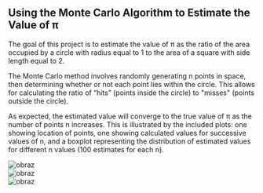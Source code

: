 ## Using the Monte Carlo Algorithm to Estimate the Value of π

The goal of this project is to estimate the value of π as the ratio of the area occupied by a circle with radius equal to 1 to the area of a square with side length equal to 2.

The Monte Carlo method involves randomly generating n points in space, then determining whether or not each point lies within the circle. This allows for calculating the ratio of “hits” (points inside the circle) to "misses" (points outside the circle).

As expected, the estimated value will converge to the true value of π as the number of points n increases. 
This is illustrated by the included plots: one showing location of points, one showing calculated values for successive values of n, and a boxplot representing the distribution of estimated values for different n values (100 estimates for each n).
<br>

![obraz](https://github.com/user-attachments/assets/85c4872b-0617-4be3-bc7d-5007a998307f)<br>
![obraz](https://github.com/user-attachments/assets/2a75f112-54bd-4874-8125-f121302f9db8)<br>
![obraz](https://github.com/user-attachments/assets/9fdeec20-a1d4-40e5-aeec-5c73f116f09b)
